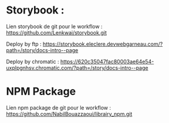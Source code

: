 # Storybook :

  Lien storybook de git pour le workflow : https://github.com/Lenkwai/storybook.git

  Deploy by ftp : https://storybook.eleclere.devwebgarneau.com/?path=/story/docs-intro--page
  
  
  Deploy by chromatic : https://620c35047fac80003ae64e54-uxplpgnhsv.chromatic.com/?path=/story/docs-intro--page
  

# NPM Package

 Lien npm package de git pour le workflow :  https://github.com/NabilBouazzaoui/librairy_npm.git
